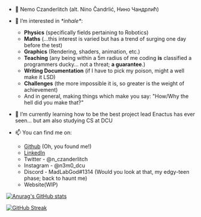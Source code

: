 - 👋 Nemo Czanderlitch (alt. Nino Čandrlić, Нино Чандрлић)

- 👀 I’m interested in *\*inhale\**: 
  - **Physics** (specifically fields pertaining to Robotics)
  - **Maths** (...this interest is varied but has a trend of surging one day before the test)
  - **Graphics** (Rendering, shaders, animation, etc.)
  - **Teaching** (any being within a 5m radius of me coding **is** classified a programmers ducky... not a threat; **a guarantee**.)
  - **Writing Documentation** (if I have to pick my poison, might a well make it LSD)
  - **Challenges** (the more impossible it is, so greater is the weight of achievement)
  - And in general, making things which make you say: "How/Why the hell did you make that?"

- 🌱 I’m currently learning how to be the best project lead Enactus has ever seen... but am also studying CS at DCU

- 📫 You can find me on:
  - [Github](https://www.youtube.com/watch?v=dQw4w9WgXcQ) (Oh, you found me!)
  - [LinkedIn](https://www.linkedin.com/in/cptnemo/)
  - Twitter   - @n_czanderlitch
  - Instagram - @n3m0_dcu
  - Discord   - MadLabGod#1314 (Would you look at that, my edgy-teen phase; back to haunt me)
  - Website(WIP)

[![Anurag's GitHub stats](https://github-readme-stats.vercel.app/api?username=R3X-G1L6AME5H&count_private=true&show_icons=true&theme=dracula)](https://github.com/anuraghazra/github-readme-stats)

[![GitHub Streak](http://github-readme-streak-stats.herokuapp.com?user=R3X-G1L6AME5H&theme=dark&background=282a36)](https://git.io/streak-stats)
